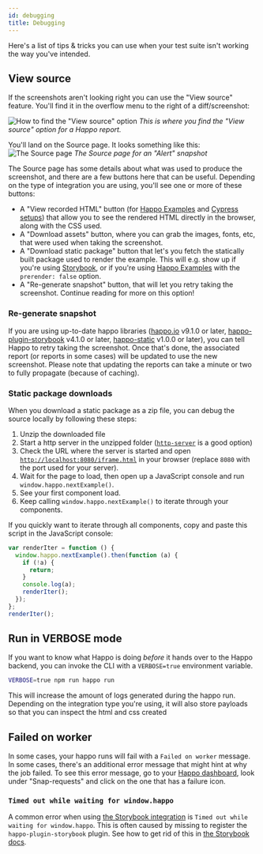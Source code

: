 ```yaml
---
id: debugging
title: Debugging
---
```


Here's a list of tips & tricks you can use when your test suite isn't working
the way you've intended.

## View source

If the screenshots aren't looking right you can use the "View source" feature.
You'll find it in the overflow menu to the right of a diff/screenshot:

![How to find the "View source" option](/img/happo-view-source.gif) _This is
where you find the "View source" option for a Happo report._

You'll land on the Source page. It looks something like this:
![The Source page](/img/happo-source-page.png) _The Source page for an "Alert"
snapshot_

The Source page has some details about what was used to produce the screenshot,
and there are a few buttons here that can be useful. Depending on the type of
integration you are using, you'll see one or more of these buttons:

- A "View recorded HTML" button (for [Happo Examples](examples.md) and
  [Cypress setups](cypress.md)) that allow you to see the rendered HTML directly
  in the browser, along with the CSS used.
- A "Download assets" button, where you can grab the images, fonts, etc, that
  were used when taking the screenshot.
- A "Download static package" button that let's you fetch the statically built
  package used to render the example. This will e.g. show up if you're using
  [Storybook](storybook.md), or if you're using [Happo Examples](examples.md)
  with the `prerender: false` option.
- A "Re-generate snapshot" button, that will let you retry taking the
  screenshot. Continue reading for more on this option!

### Re-generate snapshot

If you are using up-to-date happo libraries
([happo.io](https://www.npmjs.com/package/happo.io) v9.1.0 or later,
[happo-plugin-storybook](https://www.npmjs.com/package/happo-plugin-storybook)
v4.1.0 or later, [happo-static](https://www.npmjs.com/package/happo-static)
v1.0.0 or later), you can tell Happo to retry taking the screenshot. Once that's
done, the associated report (or reports in some cases) will be updated to use
the new screenshot. Please note that updating the reports can take a minute or
two to fully propagate (because of caching).

### Static package downloads

When you download a static package as a zip file, you can debug the source
locally by following these steps:

1. Unzip the downloaded file
2. Start a http server in the unzipped folder
   ([`http-server`](https://www.npmjs.com/package/http-server) is a good option)
3. Check the URL where the server is started and open
   [`http://localhost:8080/iframe.html`](http://localhost:8080/iframe.html) in
   your browser (replace `8080` with the port used for your server).
4. Wait for the page to load, then open up a JavaScript console and run
   `window.happo.nextExample()`.
5. See your first component load.
6. Keep calling `window.happo.nextExample()` to iterate through your components.

If you quickly want to iterate through all components, copy and paste this
script in the JavaScript console:

```js
var renderIter = function () {
  window.happo.nextExample().then(function (a) {
    if (!a) {
      return;
    }
    console.log(a);
    renderIter();
  });
};
renderIter();
```

## Run in VERBOSE mode

If you want to know what Happo is doing _before_ it hands over to the Happo
backend, you can invoke the CLI with a `VERBOSE=true` environment variable.

```sh
VERBOSE=true npm run happo run
```

This will increase the amount of logs generated during the happo run. Depending
on the integration type you're using, it will also store payloads so that you
can inspect the html and css created

## Failed on worker

In some cases, your happo runs will fail with a `Failed on worker` message. In
some cases, there's an additional error message that might hint at why the job
failed. To see this error message, go to your
[Happo dashboard](https://happo.io/dashboard), look under "Snap-requests" and
click on the one that has a failure icon.

### `Timed out while waiting for window.happo`

A common error when using [the Storybook integration](storybook.md) is
`Timed out while waiting for window.happo`. This is often caused by missing to
register the `happo-plugin-storybook` plugin. See how to get rid of this in
[the Storybook docs](storybook.md#troubleshooting).
